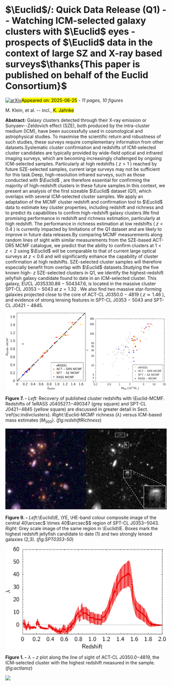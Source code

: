 <div class="macros" style="visibility:hidden;">
$\newcommand{\ensuremath}{}$
$\newcommand{\xspace}{}$
$\newcommand{\object}[1]{\texttt{#1}}$
$\newcommand{\farcs}{{.}''}$
$\newcommand{\farcm}{{.}'}$
$\newcommand{\arcsec}{''}$
$\newcommand{\arcmin}{'}$
$\newcommand{\ion}[2]{#1#2}$
$\newcommand{\textsc}[1]{\textrm{#1}}$
$\newcommand{\hl}[1]{\textrm{#1}}$
$\newcommand{\footnote}[1]{}$
$\newcommand{\orcid}[1]$</div>



<div id="title">

# $\Euclid$\/: Quick Data Release (Q1) -- Watching ICM-selected galaxy clusters with $\Euclid$ eyes - prospects of $\Euclid$ data in the context of large SZ and X-ray based surveys$\thanks{This paper is published on       behalf of the Euclid Consortium}$

</div>
<div id="comments">

[![arXiv](https://img.shields.io/badge/arXiv-2506.19566-b31b1b.svg)](https://arxiv.org/abs/2506.19566)<mark>Appeared on: 2025-06-25</mark> -  _11 pages, 10 figures_

</div>
<div id="authors">

M. Klein, et al. -- incl., <mark>K. Jahnke</mark>

</div>
<div id="abstract">

**Abstract:** Galaxy clusters detected through their X-ray emission or Sunyaev--Zeldovich effect (SZE), both produced by the intra-cluster medium (ICM), have been successfully used in cosmological and astrophysical studies. To maximise the scientific return and robustness of such studies, these surveys require complementary information from other datasets.Systematic cluster confirmation and redshifts of ICM-selected cluster candidates are typically provided by wide-field optical and infrared imaging surveys, which are becoming increasingly challenged by ongoing ICM-selected samples. Particularly at high redshifts ( $z>1$ ) reached by future SZE-selected samples, current large surveys may not be sufficient for this task.Deep, high-resolution infrared surveys, such as those conducted with $\Euclid$ , are therefore essential for confirming the majority of high-redshift clusters in these future samples.In this context, we present an analysis of the first sizeable $\Euclid$ dataset (Q1), which overlaps with several ICM-selected cluster samples. We apply an adaptation of the MCMF cluster redshift and confirmation tool to $\Euclid$ data to estimate key cluster properties, including redshift and richness and to predict its capabilities to confirm high-redshift galaxy clusters.We find promising performance in redshift and richness estimation, particularly at high redshift. The performance in richness estimation at low redshifts ( $z<0.4$ ) is currently impacted by limitations of the Q1 dataset and are likely to improve in future data releases.By comparing MCMF measurements along random lines of sight with similar measurements from the SZE-based ACT-DR5 MCMF catalogue, we predict that the ability to confirm clusters at $1<z<2$ using $\Euclid$ will be comparable to that of current large optical surveys at $z<0.6$ and will significantly enhance the capability of cluster confirmation at high redshifts. SZE-selected cluster samples will therefore especially benefit from overlap with $\Euclid$ datasets.Studying the five known high- $z$ SZE-selected clusters in Q1, we identify the highest-redshift jellyfish galaxy candidate found to date in an ICM-selected cluster. This galaxy, EUCL J035330.86 $-$ 504347.6, is located in the massive cluster SPT-CL J0353 $-$ 5043 at $z=1.32$ . We also find two massive star-forming galaxies projected close to the core of ACT-CL J0350.0 $-$ 4819 ( $z\simeq1.46$ ), and evidence of strong lensing features in SPT-CL J0353 $-$ 5043 and SPT-CL J0421 $-$ 4845.

</div>

<div id="div_fig1">

<img src="tmp_2506.19566/./Euc_Q1_photozcomp.png" alt="Fig7.1" width="50%"/><img src="tmp_2506.19566/./Euclid_Q1_lambdamass_style.png" alt="Fig7.2" width="50%"/>

**Figure 7. -** _Left:_ Recovery of published cluster redshifts with \Euclid-MCMF. Redshifts of 1eRASS J040527.1$-$490347 (grey square) and SPT-CL J0421$-$4845 (yellow square) are discussed in greater detail in Sect. \ref{sc:indivclusters}. _Right:_\Euclid-MCMF richness ($\lambda$) versus ICM-based mass estimates ($M_{500}$). (*fig:redshiftRichness*)

</div>
<div id="div_fig2">

<img src="tmp_2506.19566/./SPT050353-5043_40arcRGB.png" alt="Fig9.1" width="50%"/><img src="tmp_2506.19566/./SPT050353-5043_40arcsecVISwZoom.png" alt="Fig9.2" width="50%"/>

**Figure 9. -** _Left:_\Euclid\IE, \YE, \HE-band colour composite image of the central $40$\arcsec$ \times 40$\arcsec$$ region of SPT-CL J0353$-$5043. _Right:_ Grey scale image of the same region in \Euclid\IE. Boxes mark the highest redshift jellyfish candidate to date (1) and two strongly lensed galaxies (2,3). (*fig:SPT0353-50*)

</div>
<div id="div_fig3">

<img src="tmp_2506.19566/./ACThighz_richness_vs_redshift.png" alt="Fig1" width="100%"/>

**Figure 1. -** $\lambda-z$ plot along the line of sight of ACT-CL J0350.0$-$4819, the ICM-selected cluster
with the highest redshift measured in the sample. (*fig:actlamz*)

</div><div id="qrcode"><img src=https://api.qrserver.com/v1/create-qr-code/?size=100x100&data="https://arxiv.org/abs/2506.19566"></div>